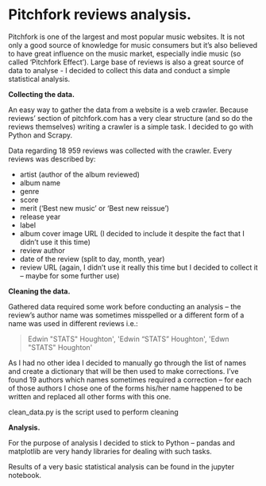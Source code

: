 # **Pitchfork reviews analysis.**


Pitchfork is one of the largest and most popular music websites. It is not only a good source of knowledge for music consumers but it’s also believed to have great influence on the music market, especially indie music (so called ‘Pitchfork Effect’).  Large base of reviews is also a great source of data to analyse -  I decided to collect this data and conduct a simple statistical analysis. 

**Collecting the data.** 

An easy way to gather the data from a website is a web crawler. Because reviews’ section of pitchfork.com has a very clear structure (and so do the reviews themselves) writing a crawler is a simple task. I decided to go with Python and Scrapy. 

Data regarding 18 959 reviews was collected with the crawler. Every reviews was described by:

-	artist (author of the album reviewed)
-	album name
-	genre
-	score
-	merit (‘Best new music’ or ‘Best new reissue’)
-	release year
-	label
-	album cover image URL (I decided to include it despite the fact that I didn’t use it this time)
-	review author 
-	date of the review (split to day, month, year)
-	review URL (again, I didn’t use it really this time but I decided to collect it – maybe for some further use)

**Cleaning the data.**

Gathered data required some work before conducting an analysis – the review’s author name was sometimes misspelled or a different form of a name was used in different reviews i.e.: 

> Edwin "STATS" Houghton', 'Edwin “STATS” Houghton', 'Edwn "STATS" Houghton'

As I had no other idea I decided to manually go through the list of names and create a dictionary that will be then used to make corrections. I’ve found 19 authors which names sometimes required a correction – for each of those authors I chose one of the forms his/her name happened to be written and replaced all other forms with this one. 

clean_data.py is the script used to perform cleaning

**Analysis.** 

For the purpose of analysis I decided to stick to Python – pandas and matplotlib are very handy libraries for dealing with such tasks.  

Results of a very basic statistical analysis can be found in the jupyter notebook.
